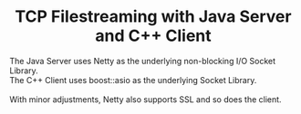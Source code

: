 <h1 align="center" id="title">TCP Filestreaming with Java Server and C++ Client</h1>

<p id="description">The Java Server uses Netty as the underlying non-blocking I/O Socket Library.<br>The C++ Client uses boost::asio as the underlying Socket Library.<br><br>With minor adjustments, Netty also supports SSL and so does the client.</p>
